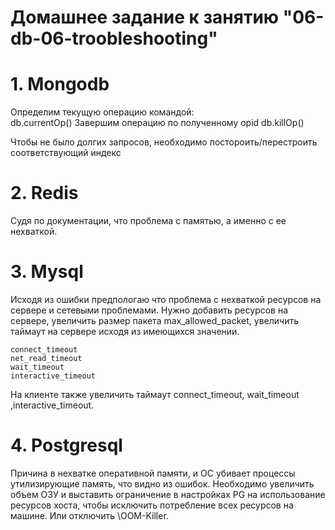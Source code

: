 # Домашнее задание к занятию "06-db-06-troobleshooting"

# 1. Mongodb

Определим текущую операцию командой:  
       db.currentOp()
Завершим операцию по  полученному  opid
       db.killOp()

Чтобы не было долгих запросов, необходимо постороить/перестроить соответствующий индекс

# 2. Redis
Судя  по документации, что  проблема с памятью, а  именно с ее  нехваткой.

# 3. Mysql

Исходя  из  ошибки предпологаю  что  проблема с  нехваткой ресурсов на сервере и сетевыми  проблемами.
Нужно добавить ресурсов на сервере, увеличить размер пакета max_allowed_packet, увеличить таймаут на сервере  исходя  из  имеющихся  значении. 
```
connect_timeout
net_read_timeout
wait_timeout
interactive_timeout
```
На клиенте также  увеличить таймаут connect_timeout, wait_timeout ,interactive_timeout.

# 4. Postgresql

Причина в нехватке оперативной памяти,  и ОС  убивает процессы утилизирующие память, что видно из ошибок.
Необходимо увеличить объем ОЗУ и выставить ограничение в настройках PG на использование ресурсов хоста, 
чтобы исключить потребление всех ресурсов на машине.
Или отключить  \\OOM-Killer.


